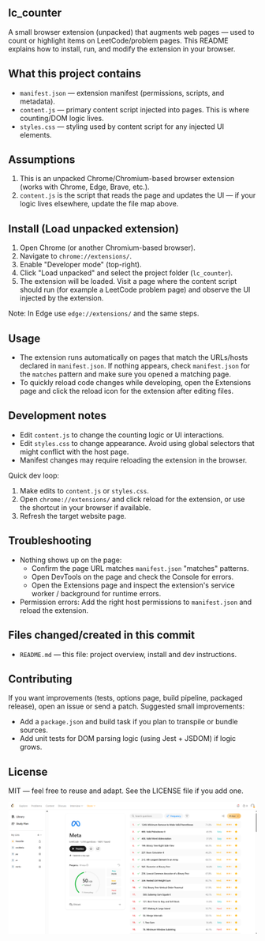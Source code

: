 ## lc_counter

A small browser extension (unpacked) that augments web pages — used to count or highlight items on LeetCode/problem pages. This README explains how to install, run, and modify the extension in your browser.

## What this project contains

- `manifest.json` — extension manifest (permissions, scripts, and metadata).
- `content.js` — primary content script injected into pages. This is where counting/DOM logic lives.
- `styles.css` — styling used by content script for any injected UI elements.

## Assumptions

1. This is an unpacked Chrome/Chromium-based browser extension (works with Chrome, Edge, Brave, etc.).
2. `content.js` is the script that reads the page and updates the UI — if your logic lives elsewhere, update the file map above.

## Install (Load unpacked extension)

1. Open Chrome (or another Chromium-based browser).
2. Navigate to `chrome://extensions/`.
3. Enable "Developer mode" (top-right).
4. Click "Load unpacked" and select the project folder (`lc_counter`).
5. The extension will be loaded. Visit a page where the content script should run (for example a LeetCode problem page) and observe the UI injected by the extension.

Note: In Edge use `edge://extensions/` and the same steps.

## Usage

- The extension runs automatically on pages that match the URLs/hosts declared in `manifest.json`. If nothing appears, check `manifest.json` for the `matches` pattern and make sure you opened a matching page.
- To quickly reload code changes while developing, open the Extensions page and click the reload icon for the extension after editing files.

## Development notes

- Edit `content.js` to change the counting logic or UI interactions.
- Edit `styles.css` to change appearance. Avoid using global selectors that might conflict with the host page.
- Manifest changes may require reloading the extension in the browser.

Quick dev loop:

1. Make edits to `content.js` or `styles.css`.
2. Open `chrome://extensions/` and click reload for the extension, or use the shortcut in your browser if available.
3. Refresh the target website page.

## Troubleshooting

- Nothing shows up on the page:
  - Confirm the page URL matches `manifest.json` "matches" patterns.
  - Open DevTools on the page and check the Console for errors.
  - Open the Extensions page and inspect the extension's service worker / background for runtime errors.
- Permission errors: Add the right host permissions to `manifest.json` and reload the extension.

## Files changed/created in this commit

- `README.md` — this file: project overview, install and dev instructions.

## Contributing

If you want improvements (tests, options page, build pipeline, packaged release), open an issue or send a patch. Suggested small improvements:

- Add a `package.json` and build task if you plan to transpile or bundle sources.
- Add unit tests for DOM parsing logic (using Jest + JSDOM) if logic grows.

## License

MIT — feel free to reuse and adapt. See the LICENSE file if you add one.

![LeetCode Counter UI](Screenshot%202025-10-03%20200702.png)
